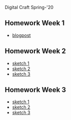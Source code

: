 Digital Craft Spring-'20
## Homework Week 1
* [blogpost]()

## Homework Week 2
* [sketch 1]( https://github.com.io/TanviMishra/PUFY1225-Digital_Craft/tree/master/Wk1%20HW)
* [sketch 2]()
* [sketch 3]()

## Homework Week 3
* [sketch 1]()
* [sketch 2]()
* [sketch 3]() 
